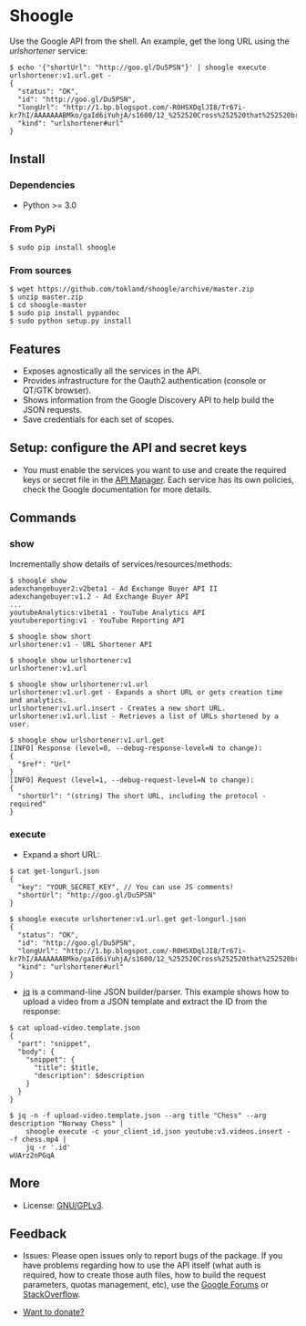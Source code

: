 # Shoogle

Use the Google API from the shell. An example, get the long URL using the *urlshortener* service:

```shell
$ echo '{"shortUrl": "http://goo.gl/Du5PSN"}' | shoogle execute urlshortener:v1.url.get -
{
  "status": "OK",
  "id": "http://goo.gl/Du5PSN",
  "longUrl": "http://1.bp.blogspot.com/-R0HSXDqlJI8/Tr67i-kr7hI/AAAAAAABMko/gaId6iYuhjA/s1600/12_%252520Cross%252520that%252520bridge%252520when%252520we%252520come%252520to%252520it.jpg",
  "kind": "urlshortener#url"
}
```

## Install

### Dependencies

* Python >= 3.0 

### From PyPi

```shell
$ sudo pip install shoogle
```

### From sources

```shell
$ wget https://github.com/tokland/shoogle/archive/master.zip
$ unzip master.zip
$ cd shoogle-master
$ sudo pip install pypandoc
$ sudo python setup.py install
```

## Features

* Exposes agnostically all the services in the API.
* Provides infrastructure for the Oauth2 authentication (console or QT/GTK browser).
* Shows information from the Google Discovery API to help build the JSON requests.
* Save credentials for each set of scopes.

## Setup: configure the API and secret keys

* You must enable the services you want to use and create the required keys or secret file in the [API Manager](https://console.developers.google.com/apis/). Each service has its own policies, check the Google documentation for more details.

## Commands

### show

Incrementally show details of services/resources/methods:

```shell
$ shoogle show
adexchangebuyer2:v2beta1 - Ad Exchange Buyer API II
adexchangebuyer:v1.2 - Ad Exchange Buyer API
...
youtubeAnalytics:v1beta1 - YouTube Analytics API
youtubereporting:v1 - YouTube Reporting API
```

```shell
$ shoogle show short
urlshortener:v1 - URL Shortener API
```

```shell
$ shoogle show urlshortener:v1
urlshortener:v1.url
```

```shell
$ shoogle show urlshortener:v1.url
urlshortener:v1.url.get - Expands a short URL or gets creation time and analytics.
urlshortener:v1.url.insert - Creates a new short URL.
urlshortener:v1.url.list - Retrieves a list of URLs shortened by a user.
```

```shell
$ shoogle show urlshortener:v1.url.get
[INFO] Response (level=0, --debug-response-level=N to change):
{
  "$ref": "Url"
}
[INFO] Request (level=1, --debug-request-level=N to change):
{
  "shortUrl": "(string) The short URL, including the protocol - required"
}
```

### execute

* Expand a short URL:

```shell
$ cat get-longurl.json 
{
  "key": "YOUR_SECRET_KEY", // You can use JS comments!
  "shortUrl": "http://goo.gl/Du5PSN"
}

$ shoogle execute urlshortener:v1.url.get get-longurl.json
{
  "status": "OK",
  "id": "http://goo.gl/Du5PSN",
  "longUrl": "http://1.bp.blogspot.com/-R0HSXDqlJI8/Tr67i-kr7hI/AAAAAAABMko/gaId6iYuhjA/s1600/12_%252520Cross%252520that%252520bridge%252520when%252520we%252520come%252520to%252520it.jpg",
  "kind": "urlshortener#url"
}
```

* [jq](https://stedolan.github.io/jq/) is a command-line JSON builder/parser. This example shows how to upload a video from a JSON template and extract the ID from the response:

```shell
$ cat upload-video.template.json
{
  "part": "snippet",
  "body": {
    "snippet": {
      "title": $title,
      "description": $description
    }
  }
}
```

```shell
$ jq -n -f upload-video.template.json --arg title "Chess" --arg description "Norway Chess" |
    shoogle execute -c your_client_id.json youtube:v3.videos.insert - -f chess.mp4 |
    jq -r '.id'
wUArz2nPGqA
```
 
## More

* License: [GNU/GPLv3](http://www.gnu.org/licenses/gpl.html).

## Feedback

* Issues: Please open issues only to report bugs of the package. If you have problems regarding how to use the API itself (what auth is required, how to create those auth files, how to build the request parameters, quotas management, etc), use the [Google Forums](https://developers.google.com/groups/) or [StackOverflow](http://stackoverflow.com/questions/tagged/google-api).

* [Want to donate?](https://www.paypal.com/cgi-bin/webscr?cmd=_donations&business=pyarnau%40gmail%2ecom&lc=US&item_name=youtube%2dupload&no_note=0&currency_code=EUR&bn=PP%2dDonationsBF%3abtn_donateCC_LG%2egif%3aNonHostedGuest)
